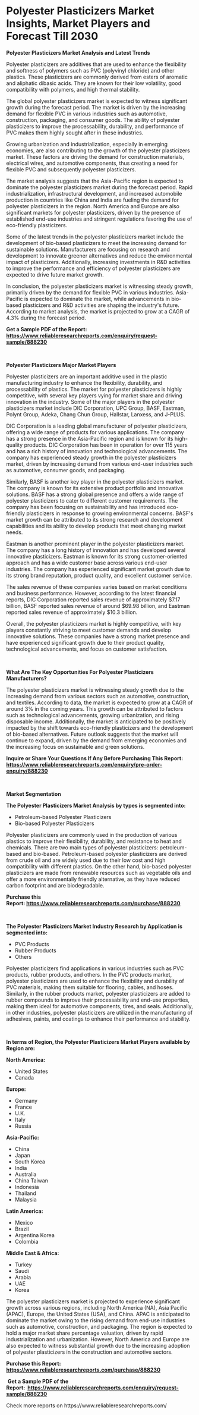 <p><h1>Polyester Plasticizers Market Insights, Market Players and Forecast Till 2030</h1></p><p><strong>Polyester Plasticizers Market Analysis and Latest Trends</strong></p>
<p><p>Polyester plasticizers are additives that are used to enhance the flexibility and softness of polymers such as PVC (polyvinyl chloride) and other plastics. These plasticizers are commonly derived from esters of aromatic and aliphatic dibasic acids. They are known for their low volatility, good compatibility with polymers, and high thermal stability.</p><p>The global polyester plasticizers market is expected to witness significant growth during the forecast period. The market is driven by the increasing demand for flexible PVC in various industries such as automotive, construction, packaging, and consumer goods. The ability of polyester plasticizers to improve the processability, durability, and performance of PVC makes them highly sought after in these industries.</p><p>Growing urbanization and industrialization, especially in emerging economies, are also contributing to the growth of the polyester plasticizers market. These factors are driving the demand for construction materials, electrical wires, and automotive components, thus creating a need for flexible PVC and subsequently polyester plasticizers.</p><p>The market analysis suggests that the Asia-Pacific region is expected to dominate the polyester plasticizers market during the forecast period. Rapid industrialization, infrastructural development, and increased automobile production in countries like China and India are fueling the demand for polyester plasticizers in the region. North America and Europe are also significant markets for polyester plasticizers, driven by the presence of established end-use industries and stringent regulations favoring the use of eco-friendly plasticizers.</p><p>Some of the latest trends in the polyester plasticizers market include the development of bio-based plasticizers to meet the increasing demand for sustainable solutions. Manufacturers are focusing on research and development to innovate greener alternatives and reduce the environmental impact of plasticizers. Additionally, increasing investments in R&D activities to improve the performance and efficiency of polyester plasticizers are expected to drive future market growth.</p><p>In conclusion, the polyester plasticizers market is witnessing steady growth, primarily driven by the demand for flexible PVC in various industries. Asia-Pacific is expected to dominate the market, while advancements in bio-based plasticizers and R&D activities are shaping the industry's future. According to market analysis, the market is projected to grow at a CAGR of 4.3% during the forecast period.</p></p>
<p><strong>Get a Sample PDF of the Report:&nbsp; <a href="https://www.reliableresearchreports.com/enquiry/request-sample/888230">https://www.reliableresearchreports.com/enquiry/request-sample/888230</a></strong></p>
<p>&nbsp;</p>
<p><strong>Polyester Plasticizers Major Market Players</strong></p>
<p><p>Polyester plasticizers are an important additive used in the plastic manufacturing industry to enhance the flexibility, durability, and processability of plastics. The market for polyester plasticizers is highly competitive, with several key players vying for market share and driving innovation in the industry. Some of the major players in the polyester plasticizers market include DIC Corporation, UPC Group, BASF, Eastman, Polynt Group, Adeka, Chang Chun Group, Hallstar, Lanxess, and J-PLUS.</p><p>DIC Corporation is a leading global manufacturer of polyester plasticizers, offering a wide range of products for various applications. The company has a strong presence in the Asia-Pacific region and is known for its high-quality products. DIC Corporation has been in operation for over 115 years and has a rich history of innovation and technological advancements. The company has experienced steady growth in the polyester plasticizers market, driven by increasing demand from various end-user industries such as automotive, consumer goods, and packaging.</p><p>Similarly, BASF is another key player in the polyester plasticizers market. The company is known for its extensive product portfolio and innovative solutions. BASF has a strong global presence and offers a wide range of polyester plasticizers to cater to different customer requirements. The company has been focusing on sustainability and has introduced eco-friendly plasticizers in response to growing environmental concerns. BASF's market growth can be attributed to its strong research and development capabilities and its ability to develop products that meet changing market needs.</p><p>Eastman is another prominent player in the polyester plasticizers market. The company has a long history of innovation and has developed several innovative plasticizers. Eastman is known for its strong customer-oriented approach and has a wide customer base across various end-user industries. The company has experienced significant market growth due to its strong brand reputation, product quality, and excellent customer service.</p><p>The sales revenue of these companies varies based on market conditions and business performance. However, according to the latest financial reports, DIC Corporation reported sales revenue of approximately $7.17 billion, BASF reported sales revenue of around $69.98 billion, and Eastman reported sales revenue of approximately $10.3 billion.</p><p>Overall, the polyester plasticizers market is highly competitive, with key players constantly striving to meet customer demands and develop innovative solutions. These companies have a strong market presence and have experienced significant growth due to their product quality, technological advancements, and focus on customer satisfaction.</p></p>
<p>&nbsp;</p>
<p><strong>What Are The Key Opportunities For Polyester Plasticizers Manufacturers?</strong></p>
<p><p>The polyester plasticizers market is witnessing steady growth due to the increasing demand from various sectors such as automotive, construction, and textiles. According to data, the market is expected to grow at a CAGR of around 3% in the coming years. This growth can be attributed to factors such as technological advancements, growing urbanization, and rising disposable income. Additionally, the market is anticipated to be positively impacted by the shift towards eco-friendly plasticizers and the development of bio-based alternatives. Future outlook suggests that the market will continue to expand, driven by the demand from emerging economies and the increasing focus on sustainable and green solutions.</p></p>
<p><strong>Inquire or Share Your Questions If Any Before Purchasing This Report: <a href="https://www.reliableresearchreports.com/enquiry/pre-order-enquiry/888230">https://www.reliableresearchreports.com/enquiry/pre-order-enquiry/888230</a></strong></p>
<p>&nbsp;</p>
<p><strong>Market Segmentation</strong></p>
<p><strong>The Polyester Plasticizers Market Analysis by types is segmented into:</strong></p>
<p><ul><li>Petroleum-based Polyester Plasticizers</li><li>Bio-based Polyester Plasticizers</li></ul></p>
<p><p>Polyester plasticizers are commonly used in the production of various plastics to improve their flexibility, durability, and resistance to heat and chemicals. There are two main types of polyester plasticizers: petroleum-based and bio-based. Petroleum-based polyester plasticizers are derived from crude oil and are widely used due to their low cost and high compatibility with different plastics. On the other hand, bio-based polyester plasticizers are made from renewable resources such as vegetable oils and offer a more environmentally friendly alternative, as they have reduced carbon footprint and are biodegradable.</p></p>
<p><strong>Purchase this Report:&nbsp;<a href="https://www.reliableresearchreports.com/purchase/888230">https://www.reliableresearchreports.com/purchase/888230</a></strong></p>
<p>&nbsp;</p>
<p><strong>The Polyester Plasticizers Market Industry Research by Application is segmented into:</strong></p>
<p><ul><li>PVC Products</li><li>Rubber Products</li><li>Others</li></ul></p>
<p><p>Polyester plasticizers find applications in various industries such as PVC products, rubber products, and others. In the PVC products market, polyester plasticizers are used to enhance the flexibility and durability of PVC materials, making them suitable for flooring, cables, and hoses. Similarly, in the rubber products market, polyester plasticizers are added to rubber compounds to improve their processability and end-use properties, making them ideal for automotive components, tires, and seals. Additionally, in other industries, polyester plasticizers are utilized in the manufacturing of adhesives, paints, and coatings to enhance their performance and stability.</p></p>
<p>&nbsp;</p>
<p><strong>In terms of Region, the Polyester Plasticizers Market Players available by Region are:</strong></p>
<p>
    <p> <strong> North America: </strong>
        <ul>
            <li>United States</li>
            <li>Canada</li>
        </ul>
        </p> 
    <p> <strong> Europe: </strong>
        <ul>
            <li>Germany</li>
            <li>France</li>
            <li>U.K.</li>
            <li>Italy</li>
            <li>Russia</li>
        </ul>
        </p> 
    <p> <strong> Asia-Pacific: </strong>
        <ul>
            <li>China</li>
            <li>Japan</li>
            <li>South Korea</li>
            <li>India</li>
            <li>Australia</li>
            <li>China Taiwan</li>
            <li>Indonesia</li>
            <li>Thailand</li>
            <li>Malaysia</li>
        </ul>
        </p> 
    <p> <strong> Latin America: </strong>
        <ul>
            <li>Mexico</li>
            <li>Brazil</li>
            <li>Argentina Korea</li>
            <li>Colombia</li>
        </ul>
        </p> 
    <p> <strong> Middle East & Africa: </strong>
        <ul>
            <li>Turkey</li>
            <li>Saudi</li>
            <li>Arabia</li>
            <li>UAE</li>
            <li>Korea</li>
        </ul>
    </p>
    </p>
<p><p>The polyester plasticizers market is projected to experience significant growth across various regions, including North America (NA), Asia Pacific (APAC), Europe, the United States (USA), and China. APAC is anticipated to dominate the market owing to the rising demand from end-use industries such as automotive, construction, and packaging. The region is expected to hold a major market share percentage valuation, driven by rapid industrialization and urbanization. However, North America and Europe are also expected to witness substantial growth due to the increasing adoption of polyester plasticizers in the construction and automotive sectors.</p></p>
<p><strong>Purchase this Report: <a href="https://www.reliableresearchreports.com/purchase/888230">https://www.reliableresearchreports.com/purchase/888230</a></strong></p>
<p>&nbsp;<strong>Get a Sample PDF of the Report:&nbsp;&nbsp;<a href="https://www.reliableresearchreports.com/enquiry/request-sample/888230">https://www.reliableresearchreports.com/enquiry/request-sample/888230</a></strong></p>
<p><strong></strong></p>
<p>Check more reports on https://www.reliableresearchreports.com/</p>